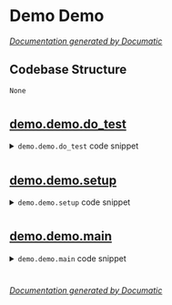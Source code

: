 # Demo Demo

[_Documentation generated by Documatic_](https://www.documatic.com)

<!---Documatic-section-Codebase Structure-start--->
## Codebase Structure

<!---Documatic-block-system_architecture-start--->
```mermaid
None
```
<!---Documatic-block-system_architecture-end--->

# #
<!---Documatic-section-Codebase Structure-end--->

<!---Documatic-section-demo.demo.do_test-start--->
## [demo.demo.do_test](3-demo_demo.md#demo.demo.do_test)

<!---Documatic-section-do_test-start--->
<!---Documatic-block-demo.demo.do_test-start--->
<details>
	<summary><code>demo.demo.do_test</code> code snippet</summary>

```python
def do_test(args, cfg, model):
    list_of_ims = util.list_files(os.path.join(args.input_folder, ''), '*')
    model.eval()
    thres = args.threshold
    output_dir = cfg.OUTPUT_DIR
    min_size = cfg.INPUT.MIN_SIZE_TEST
    max_size = cfg.INPUT.MAX_SIZE_TEST
    augmentations = T.AugmentationList([T.ResizeShortestEdge(min_size, max_size, 'choice')])
    util.mkdir_if_missing(output_dir)
    category_path = os.path.join(util.file_parts(args.config_file)[0], 'category_meta.json')
    if category_path.startswith(util.CubeRCNNHandler.PREFIX):
        category_path = util.CubeRCNNHandler._get_local_path(util.CubeRCNNHandler, category_path)
    metadata = util.load_json(category_path)
    cats = metadata['thing_classes']
    for path in list_of_ims:
        im_name = util.file_parts(path)[1]
        im = util.imread(path)
        if im is None:
            continue
        image_shape = im.shape[:2]
        (h, w) = image_shape
        f_ndc = 4
        f = f_ndc * h / 2
        K = np.array([[f, 0.0, w / 2], [0.0, f, h / 2], [0.0, 0.0, 1.0]])
        aug_input = T.AugInput(im)
        _ = augmentations(aug_input)
        image = aug_input.image
        batched = [{'image': torch.as_tensor(np.ascontiguousarray(image.transpose(2, 0, 1))).cuda(), 'height': image_shape[0], 'width': image_shape[1], 'K': K}]
        dets = model(batched)[0]['instances']
        n_det = len(dets)
        meshes = []
        meshes_text = []
        if n_det > 0:
            for (idx, (corners3D, center_cam, center_2D, dimensions, pose, score, cat_idx)) in enumerate(zip(dets.pred_bbox3D, dets.pred_center_cam, dets.pred_center_2D, dets.pred_dimensions, dets.pred_pose, dets.scores, dets.pred_classes)):
                if score < thres:
                    continue
                cat = cats[cat_idx]
                bbox3D = center_cam.tolist() + dimensions.tolist()
                meshes_text.append('{} {:.2f}'.format(cat, score))
                color = [c / 255.0 for c in util.get_color(idx)]
                box_mesh = util.mesh_cuboid(bbox3D, pose.tolist(), color=color)
                meshes.append(box_mesh)
        print('File: {} with {} dets'.format(im_name, len(meshes)))
        if len(meshes) > 0:
            (im_drawn_rgb, im_topdown, _) = vis.draw_scene_view(im, K, meshes, text=meshes_text, scale=im.shape[0], blend_weight=0.5, blend_weight_overlay=0.85)
            if args.display:
                im_concat = np.concatenate((im_drawn_rgb, im_topdown), axis=1)
                vis.imshow(im_concat)
            util.imwrite(im_drawn_rgb, os.path.join(output_dir, im_name + '_boxes.jpg'))
            util.imwrite(im_topdown, os.path.join(output_dir, im_name + '_novel.jpg'))
        else:
            util.imwrite(im, os.path.join(output_dir, im_name + '_boxes.jpg'))
```
</details>
<!---Documatic-block-demo.demo.do_test-end--->
<!---Documatic-section-do_test-end--->

# #
<!---Documatic-section-demo.demo.do_test-end--->

<!---Documatic-section-demo.demo.setup-start--->
## [demo.demo.setup](3-demo_demo.md#demo.demo.setup)

<!---Documatic-section-setup-start--->
<!---Documatic-block-demo.demo.setup-start--->
<details>
	<summary><code>demo.demo.setup</code> code snippet</summary>

```python
def setup(args):
    cfg = get_cfg()
    get_cfg_defaults(cfg)
    config_file = args.config_file
    if config_file.startswith(util.CubeRCNNHandler.PREFIX):
        config_file = util.CubeRCNNHandler._get_local_path(util.CubeRCNNHandler, config_file)
    cfg.merge_from_file(config_file)
    cfg.merge_from_list(args.opts)
    cfg.freeze()
    default_setup(cfg, args)
    return cfg
```
</details>
<!---Documatic-block-demo.demo.setup-end--->
<!---Documatic-section-setup-end--->

# #
<!---Documatic-section-demo.demo.setup-end--->

<!---Documatic-section-demo.demo.main-start--->
## [demo.demo.main](3-demo_demo.md#demo.demo.main)

<!---Documatic-section-main-start--->
<!---Documatic-block-demo.demo.main-start--->
<details>
	<summary><code>demo.demo.main</code> code snippet</summary>

```python
def main(args):
    cfg = setup(args)
    model = build_model(cfg)
    logger.info('Model:\n{}'.format(model))
    DetectionCheckpointer(model, save_dir=cfg.OUTPUT_DIR).resume_or_load(cfg.MODEL.WEIGHTS, resume=True)
    with torch.no_grad():
        do_test(args, cfg, model)
```
</details>
<!---Documatic-block-demo.demo.main-end--->
<!---Documatic-section-main-end--->

# #
<!---Documatic-section-demo.demo.main-end--->

[_Documentation generated by Documatic_](https://www.documatic.com)